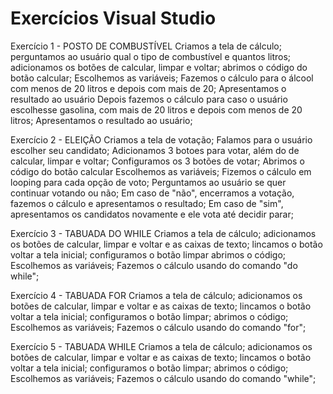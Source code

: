 # Exercícios Visual Studio
Exercício 1 -  POSTO DE COMBUSTÍVEL
Criamos a tela de cálculo;
perguntamos ao usuário qual o tipo de combustível e quantos litros;
adicionamos os botões de calcular, limpar e voltar;
abrimos o código do botão calcular;
Escolhemos as variáveis;
Fazemos o cálculo para o álcool com menos de 20 litros e depois com mais de 20;
Apresentamos o resultado ao usuário
Depois fazemos o cálculo para caso o usuário escolhesse gasolina, com mais de 20 litros e depois com menos de 20 litros;
Apresentamos o resultado ao usuário;

Exercício 2 - ELEIÇÃO
Criamos a tela de votação;
Falamos para o usuário escolher seu candidato;
Adicionamos 3 botoes para votar, além do de calcular, limpar e voltar;
Configuramos os 3 botões de votar;
Abrimos o código do botão calcular
Escolhemos as variáveis;
Fizemos o cálculo em looping para cada opção de voto;
Perguntamos ao usuário se quer continuar votando ou não;
Em caso de "não", encerramos a votação, fazemos o cálculo e apresentamos o resultado;
Em caso de "sim", apresentamos os candidatos novamente e ele vota até decidir parar;

Exercício 3 - TABUADA DO WHILE
Criamos a tela de cálculo;
adicionamos os botões de calcular, limpar e voltar e as caixas de texto;
lincamos o botão voltar a tela inicial;
configuramos o botão limpar
abrimos o código;
Escolhemos as variáveis;
Fazemos o cálculo usando do comando "do while";

Exercício 4 - TABUADA FOR
Criamos a tela de cálculo;
adicionamos os botões de calcular, limpar e voltar e as caixas de texto;
lincamos o botão voltar a tela inicial;
configuramos o botão limpar;
abrimos o código;
Escolhemos as variáveis;
Fazemos o cálculo usando do comando "for";

Exercício 5 - TABUADA WHILE
Criamos a tela de cálculo;
adicionamos os botões de calcular, limpar e voltar e as caixas de texto;
lincamos o botão voltar a tela inicial;
configuramos o botão limpar;
abrimos o código;
Escolhemos as variáveis;
Fazemos o cálculo usando do comando "while";
